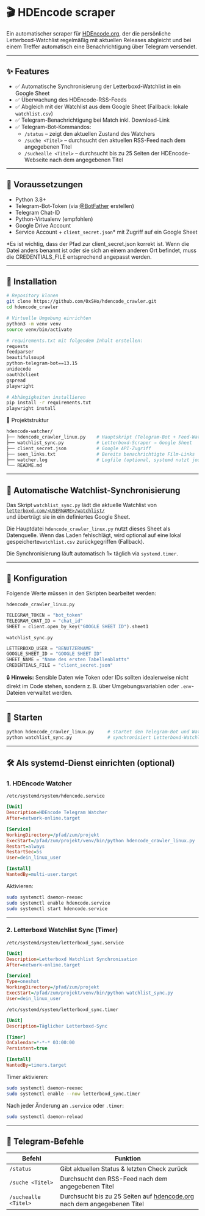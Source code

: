 # 🎬 HDEncode scraper

Ein automatischer scraper für [HDEncode.org](https://hdencode.org), der die persönliche Letterboxd-Watchlist regelmäßig mit aktuellen Releases abgleicht und bei einem Treffer automatisch eine Benachrichtigung über Telegram versendet.

---

## ✨ Features

- ✅ Automatische Synchronisierung der Letterboxd-Watchlist in ein Google Sheet
- ✅ Überwachung des HDEncode-RSS-Feeds
- ✅ Abgleich mit der Watchlist aus dem Google Sheet (Fallback: lokale `watchlist.csv`)
- ✅ Telegram-Benachrichtigung bei Match inkl. Download-Link
- ✅ Telegram-Bot-Kommandos:
  - `/status` – zeigt den aktuellen Zustand des Watchers
  - `/suche <Titel>` – durchsucht den aktuellen RSS-Feed nach dem angegebenen Titel
  - `/suchealle <Titel>` – durchsucht bis zu 25 Seiten der HDEncode-Webseite nach dem angegebenen Titel

---

## 🧰 Voraussetzungen

- Python 3.8+
- Telegram-Bot-Token (via [@BotFather](https://t.me/botfather) erstellen)
- Telegram Chat-ID
- Python-Virtualenv (empfohlen)
- Google Drive Account
- Service Account + `client_secret.json`* mit Zugriff auf ein Google Sheet

*Es ist wichtig, dass der Pfad zur client_secret.json korrekt ist. Wenn die Datei anders benannt ist oder sie sich an einem anderen Ort befindet, muss die CREDENTIALS_FILE entsprechend angepasst werden.

---

## 🔧 Installation

```bash
# Repository klonen
git clone https://github.com/0xSHo/hdencode_crawler.git
cd hdencode_crawler

# Virtuelle Umgebung einrichten
python3 -m venv venv
source venv/bin/activate

```

```bash
# requirements.txt mit folgendem Inhalt erstellen:
requests
feedparser
beautifulsoup4
python-telegram-bot==13.15
unidecode
oauth2client
gspread
playwright
```

```bash
# Abhängigkeiten installieren
pip install -r requirements.txt
playwright install
```

📁 Projektstruktur

```bash
hdencode-watcher/
├── hdencode_crawler_linux.py    # Hauptskript (Telegram-Bot + Feed-Watcher)
├── watchlist_sync.py            # Letterboxd-Scraper → Google Sheet
├── client_secret.json           # Google API-Zugriff
├── seen_links.txt               # Bereits benachrichtigte Film-Links
├── watcher.log                  # Logfile (optional, systemd nutzt journalctl)
└── README.md
```

---

## 🔁 Automatische Watchlist-Synchronisierung

Das Skript `watchlist_sync.py` lädt die aktuelle Watchlist von  
[`letterboxd.com/<USERNAME>/watchlist/`](https://letterboxd.com/)  
und überträgt sie in ein definiertes Google Sheet.

Die Hauptdatei `hdencode_crawler_linux.py` nutzt dieses Sheet als Datenquelle. Wenn das Laden fehlschlägt, wird optional auf eine lokal gespeicherte`watchlist.csv` zurückgegriffen (Fallback).

Die Synchronisierung läuft automatisch 1× täglich via `systemd.timer`.

---

## 🤖 Konfiguration

Folgende Werte müssen in den Skripten bearbeitet werden:

 `hdencode_crawler_linux.py`

```python
TELEGRAM_TOKEN = "bot_token"
TELEGRAM_CHAT_ID = "chat_id"
SHEET = client.open_by_key("GOOGLE SHEET ID").sheet1
```

 `watchlist_sync.py`

```python
LETTERBOXD_USER = "BENUTZERNAME"
GOOGLE_SHEET_ID = "GOOGLE SHEET ID"
SHEET_NAME = "Name des ersten Tabellenblatts"
CREDENTIALS_FILE = "client_secret.json"
```

🔒 **Hinweis:** Sensible Daten wie Token oder IDs sollten idealerweise nicht direkt im Code stehen, sondern z. B. über Umgebungsvariablen oder `.env`-Dateien verwaltet werden.

---

## 🧪 Starten

```bash
python hdencode_crawler_linux.py     # startet den Telegram-Bot und Watcher
python watchlist_sync.py             # synchronisiert Letterboxd-Watchlist
```

---

## 🛠️ Als systemd-Dienst einrichten (optional)

### 1. HDEncode Watcher

`/etc/systemd/system/hdencode.service`

```ini
[Unit]
Description=HDEncode Telegram Watcher
After=network-online.target

[Service]
WorkingDirectory=/pfad/zum/projekt
ExecStart=/pfad/zum/projekt/venv/bin/python hdencode_crawler_linux.py
Restart=always
RestartSec=5s
User=dein_linux_user

[Install]
WantedBy=multi-user.target
```

Aktivieren:

```bash
sudo systemctl daemon-reexec
sudo systemctl enable hdencode.service
sudo systemctl start hdencode.service
```

---

### 2. Letterboxd Watchlist Sync (Timer)

`/etc/systemd/system/letterboxd_sync.service`

```ini
[Unit]
Description=Letterboxd Watchlist Synchronisation
After=network-online.target

[Service]
Type=oneshot
WorkingDirectory=/pfad/zum/projekt
ExecStart=/pfad/zum/projekt/venv/bin/python watchlist_sync.py
User=dein_linux_user
```

`/etc/systemd/system/letterboxd_sync.timer`

```ini
[Unit]
Description=Täglicher Letterboxd-Sync

[Timer]
OnCalendar=*-*-* 03:00:00
Persistent=true

[Install]
WantedBy=timers.target
```

Timer aktivieren:

```bash
sudo systemctl daemon-reexec
sudo systemctl enable --now letterboxd_sync.timer
```

Nach jeder Änderung an `.service` oder `.timer`:

```bash
sudo systemctl daemon-reload
```

---

## 📡 Telegram-Befehle

| Befehl              | Funktion                                                  |
|---------------------|-----------------------------------------------------------|
| `/status`           | Gibt aktuellen Status & letzten Check zurück              |
| `/suche <Titel>`    | Durchsucht den RSS-Feed nach dem angegebenen Titel                      |
| `/suchealle <Titel>`| Durchsucht bis zu 25 Seiten auf [hdencode.org](https://hdencode.org) nach dem angegebenen Titel |
